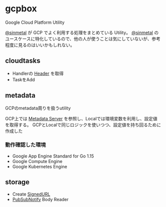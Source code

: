 # gcpbox

Google Cloud Platform Utility

[@sinmetal](https://github.com/sinmetal) が GCP でよく利用する処理をまとめている Utility。
[@sinmetal](https://github.com/sinmetal) のユースケースに特化しているので、他の人が使うことは気にしていないが、参考程度に見るのはいいかもしれない。

## cloudtasks

* Handlerの [Header](https://cloud.google.com/tasks/docs/creating-appengine-handlers?hl=en#reading_app_engine_task_request_headers) を取得
* TaskをAdd

## metadata

GCPのmetadata周りを扱うutility

GCP上では [Metadata Server](https://cloud.google.com/compute/docs/storing-retrieving-metadata) を参照し、Localでは環境変数を利用し、設定値を取得する。
GCPとLocalで同じロジックを使いつつ、設定値を持ち回るために作成した

### 動作確認した環境

* Google App Engine Standard for Go 1.15
* Google Compute Engine
* Google Kubernetes Engine

## storage

* Create [SignedURL](https://cloud.google.com/storage/docs/access-control/signed-urls?hl=en)
* [PubSubNotify](https://cloud.google.com/storage/docs/pubsub-notifications?hl=en) Body Reader
